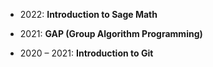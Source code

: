 * 2022: **Introduction to Sage Math**

* 2021: **GAP (Group Algorithm Programming)**

* 2020 – 2021: **Introduction to Git**
